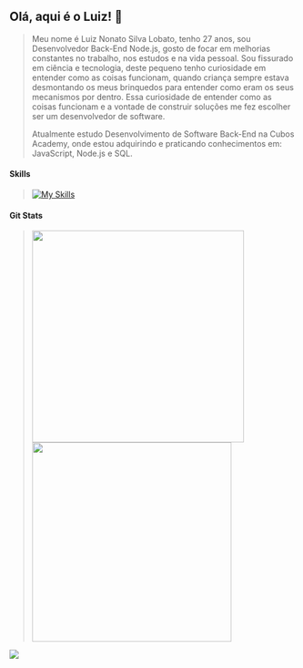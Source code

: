 ## Olá, aqui é o Luiz! 👋
> Meu nome é Luiz Nonato Silva Lobato, tenho 27 anos, sou Desenvolvedor Back-End Node.js, gosto de focar em melhorias constantes no trabalho, nos estudos e na vida pessoal.
> Sou fissurado em ciência e tecnologia, deste pequeno tenho curiosidade em entender como as coisas funcionam, quando criança sempre estava desmontando os meus brinquedos para entender como eram os seus mecanismos por dentro. Essa curiosidade de entender como as coisas funcionam e a vontade de construir soluções me fez escolher ser um desenvolvedor de software.
>
> Atualmente estudo Desenvolvimento de Software Back-End na Cubos Academy, onde estou adquirindo e praticando conhecimentos em: JavaScript, Node.js e SQL.

#### Skills
> [![My Skills](https://skillicons.dev/icons?i=js,nodejs,postgres,vscode,npm,express,git,github,linux)](https://skillicons.dev)

#### Git Stats

> <p float="left">
>  <img src="https://github-readme-streak-stats.herokuapp.com/?user=luiznslobato&theme=dark&date_format=j%20M%5B%20Y%5D&currStreakLabel=6FDA44&fire=6FDA44&ring=6FDA44" width=372" />
>  <img src="https://github-readme-stats.vercel.app/api?username=luiznslobato&title_color=6FDA44&text_color=FFFFFF&show_icons=true&icon_color=6FDA44&include_all_commits=true&count_private=true&theme=dark" width="350" />
</p>

[![](https://visitcount.itsvg.in/api?id=luiznslobato&icon=0&color=0)](https://visitcount.itsvg.in)
